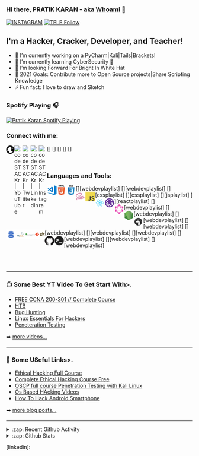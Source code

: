 ### Hi there, PRATIK KARAN - aka [Whoami][website] 👋

[![INSTAGRAM](https://img.shields.io/website?label=Insta.in&style=for-the-badge&url=https%3A%2F%2Fcodestackr.com)](https://www.instagram.com/__raavan.official__/)
[![TELE Follow](https://img.shields.io/telegram/follow/TELE?color=1DA1F2&logo=twitter&style=for-the-badge)](https://t.me/raavan_bin)

## I'm a Hacker, Cracker, Developer, and Teacher!

- 🔭 I’m currently working on a PyCharm|Kali|Tails|Brackets!
- 🌱 I’m currently learning CyberSecurity 🤣
- 👯 I’m looking Forward For Bright In White Hat
- 🥅 2021 Goals: Contribute more to Open Source projects|Share Scripting Knowledge
- ⚡ Fun fact: I love to draw and Sketch

### Spotify Playing 🎧
[<img src="https://now-playing-codestackr.vercel.app/api/spotify-playing" alt="Pratik Karan Spotify Playing" width="350" />](https://open.spotify.com/user/7ghJOs6RjHWSl4nuqYi1v8)

### Connect with me:

[<img align="left" alt="__RAAVAN.bat__" width="22px" src="https://raw.githubusercontent.com/iconic/open-iconic/master/svg/globe.svg" />]
[<img align="left" alt="codeSTACKr | YouTube" width="22px" src="https://cdn.jsdelivr.net/npm/simple-icons@v3/icons/youtube.svg" />]
[<img align="left" alt="codeSTACKr | Twitter" width="22px" src="https://cdn.jsdelivr.net/npm/simple-icons@v3/icons/twitter.svg" />]
[<img align="left" alt="codeSTACKr | LinkedIn" width="22px" src="https://cdn.jsdelivr.net/npm/simple-icons@v3/icons/linkedin.svg" />]
[<img align="left" alt="codeSTACKr | Instagram" width="22px" src="https://cdn.jsdelivr.net/npm/simple-icons@v3/icons/instagram.svg" />]

<br />

### Languages and Tools:

[<img align="left" alt="Visual Studio Code" width="26px" src="https://raw.githubusercontent.com/github/explore/80688e429a7d4ef2fca1e82350fe8e3517d3494d/topics/visual-studio-code/visual-studio-code.png" />][webdevplaylist]
[<img align="left" alt="HTML5" width="26px" src="https://raw.githubusercontent.com/github/explore/80688e429a7d4ef2fca1e82350fe8e3517d3494d/topics/html/html.png" />][webdevplaylist]
[<img align="left" alt="CSS3" width="26px" src="https://raw.githubusercontent.com/github/explore/80688e429a7d4ef2fca1e82350fe8e3517d3494d/topics/css/css.png" />][cssplaylist]
[<img align="left" alt="Sass" width="26px" src="https://raw.githubusercontent.com/github/explore/80688e429a7d4ef2fca1e82350fe8e3517d3494d/topics/sass/sass.png" />][cssplaylist]
[<img align="left" alt="JavaScript" width="26px" src="https://raw.githubusercontent.com/github/explore/80688e429a7d4ef2fca1e82350fe8e3517d3494d/topics/javascript/javascript.png" />][jsplaylist]
[<img align="left" alt="React" width="26px" src="https://raw.githubusercontent.com/github/explore/80688e429a7d4ef2fca1e82350fe8e3517d3494d/topics/react/react.png" />][reactplaylist]
[<img align="left" alt="Gatsby" width="26px" src="https://raw.githubusercontent.com/github/explore/e94815998e4e0713912fed477a1f346ec04c3da2/topics/gatsby/gatsby.png" />][webdevplaylist]
[<img align="left" alt="GraphQL" width="26px" src="https://raw.githubusercontent.com/github/explore/80688e429a7d4ef2fca1e82350fe8e3517d3494d/topics/graphql/graphql.png" />][webdevplaylist]
[<img align="left" alt="Node.js" width="26px" src="https://raw.githubusercontent.com/github/explore/80688e429a7d4ef2fca1e82350fe8e3517d3494d/topics/nodejs/nodejs.png" />][webdevplaylist]
[<img align="left" alt="Deno" width="26px" src="https://raw.githubusercontent.com/github/explore/361e2821e2dea67711cde99c9c40ed357061cf27/topics/deno/deno.png" />][webdevplaylist]
[<img align="left" alt="SQL" width="26px" src="https://raw.githubusercontent.com/github/explore/80688e429a7d4ef2fca1e82350fe8e3517d3494d/topics/sql/sql.png" />][webdevplaylist]
[<img align="left" alt="MySQL" width="26px" src="https://raw.githubusercontent.com/github/explore/80688e429a7d4ef2fca1e82350fe8e3517d3494d/topics/mysql/mysql.png" />][webdevplaylist]
[<img align="left" alt="MongoDB" width="26px" src="https://raw.githubusercontent.com/github/explore/80688e429a7d4ef2fca1e82350fe8e3517d3494d/topics/mongodb/mongodb.png" />][webdevplaylist]
[<img align="left" alt="Git" width="26px" src="https://raw.githubusercontent.com/github/explore/80688e429a7d4ef2fca1e82350fe8e3517d3494d/topics/git/git.png" />][webdevplaylist]
[<img align="left" alt="GitHub" width="26px" src="https://raw.githubusercontent.com/github/explore/78df643247d429f6cc873026c0622819ad797942/topics/github/github.png" />][webdevplaylist]
[<img align="left" alt="Terminal" width="26px" src="https://raw.githubusercontent.com/github/explore/80688e429a7d4ef2fca1e82350fe8e3517d3494d/topics/terminal/terminal.png" />][webdevplaylist]

<br />
<br />

---

### 📺 Some Best YT Video To Get Start With>.

<!-- YOUTUBE:START -->
- [FREE CCNA 200-301 // Complete Course ](https://youtube.com/playlist?list=PLIhvC56v63IJVXv0GJcl9vO5Z6znCVb1P)
- [HTB](https://youtube.com/playlist?list=PLBf0hzazHTGN85gBp0QvNhPwjV2Cp9aiX)
- [Bug Hunting](https://youtube.com/playlist?list=PLBf0hzazHTGNJXBjepzN7l9OHcuH9ZvOq)
- [Linux Essentials For Hackers](https://youtube.com/playlist?list=PLBf0hzazHTGMh2fe2MFf3lCgk0rKmS2by)
- [Peneteration Testing](https://youtube.com/playlist?list=PLBf0hzazHTGOEuhPQSnq-Ej8jRyXxfYvl)
<!-- YOUTUBE:END -->

➡️ [more videos...](https://www.instagram.com/__raavan.official__/)

---

### 📕 Some USeful Links>.

<!-- BLOG-POST-LIST:START -->
- [Ethical Hacking Full Course](https://mega.nz/folder/7J4lVawb#cHSca6g0EBtm5LFlUTaUgg)
- [Complete Ethical Hacking Course Free](https://evilarmy.in/index.php?threads/complete-ethical-hacking-course-free.1216/)
- [OSCP full course Penetration Testing with Kali Linux](https://mega.nz/folder/djpFwSYa#4q3YgcTOOVwdaZZZeBiPuQ/folder/wnxGRa4K)
- [Os Based HAcking Videos](https://evilarmy.in/index.php?threads/redroom-or-leaks-video-onion-site-for-tor-user.1202/)
- [How To Hack Android Smartphone](https://mega.nz/folder/COADyQQI#tNpQuzoTyts3w0gHRiqR_w)
<!-- BLOG-POST-LIST:END -->

➡️ [more blog posts...](https://t.me/raavan_bin)

---

<details>
  <summary>:zap: Recent Github Activity</summary>
  
<!--START_SECTION:activity-->

<!--END_SECTION:activity-->

</details>

<details>
  <summary>:zap: Github Stats</summary>

  <img align="left" alt=" Github Stats" src="https://github-readme-stats.codestackr.vercel.app/api?username=PratikKaran&show_icons=true&hide_border=true" />

</details>

[website]: https://Evilarmy.in
[twitter]: 
[youtube]: 
[instagram]: https://instagram.com/hackingfather
[linkedin]: 

